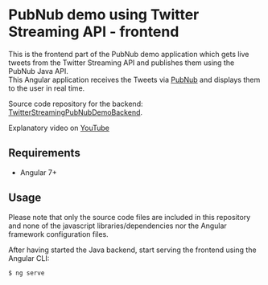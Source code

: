 # PubNub demo using Twitter Streaming API - frontend

This is the frontend part of the PubNub demo application which gets live tweets from the
Twitter Streaming API and publishes them using the PubNub Java API.  
This Angular application receives the Tweets via [PubNub](https://www.pubnub.com/) and displays them to the user in real time.  
  
Source code repository for the backend: [TwitterStreamingPubNubDemoBackend](https://github.com/VictorGil/TwitterStreamingPubNubDemoBackend).  
  
Explanatory video on [YouTube](https://youtu.be/A0QXLJFLzm4)  

## Requirements

 - Angular 7+  
 
## Usage

Please note that only the source code files are included in this repository and none of the javascript libraries/dependencies nor the Angular framework configuration files.  
  
After having started the Java backend, start serving the frontend using the Angular CLI:
```
$ ng serve
```
